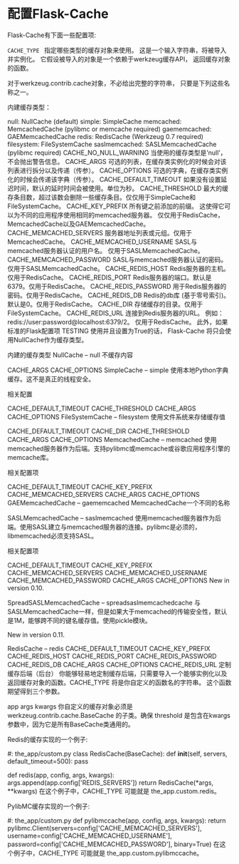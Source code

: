 配置Flask-Cache
==============

Flask-Cache有下面一些配置项:

`CACHE_TYPE	`
指定哪些类型的缓存对象来使用。 这是一个输入字符串，将被导入并实例化。 它假设被导入的对象是一个依赖于werkzeug缓存API， 返回缓存对象的函数。

对于werkzeug.contrib.cache对象，不必给出完整的字符串， 只要是下列这些名称之一。

内建缓存类型：

null: NullCache (default)
simple: SimpleCache
memcached: MemcachedCache (pylibmc or memcache required)
gaememcached: GAEMemcachedCache
redis: RedisCache (Werkzeug 0.7 required)
filesystem: FileSystemCache
saslmemcached: SASLMemcachedCache (pylibmc required)
CACHE_NO_NULL_WARNING	当使用的缓存类型是’null’，不会抛出警告信息。
CACHE_ARGS	可选的列表，在缓存类实例化的时候会对该列表进行拆分以及传递（传参）。
CACHE_OPTIONS	可选的字典，在缓存类实例化的时候会传递该字典（传参）。
CACHE_DEFAULT_TIMEOUT	如果没有设置延迟时间，默认的延时时间会被使用。单位为秒。
CACHE_THRESHOLD	最大的缓存条目数，超过该数会删除一些缓存条目。仅仅用于SimpleCache和 FileSystemCache。
CACHE_KEY_PREFIX	所有键之前添加的前缀。 这使得它可以为不同的应用程序使用相同的memcached服务器。 仅仅用于RedisCache，MemcachedCache以及GAEMemcachedCache。
CACHE_MEMCACHED_SERVERS	服务器地址列表或元组。仅用于MemcachedCache。
CACHE_MEMCACHED_USERNAME	SASL与memcached服务器认证的用户名。 仅用于SASLMemcachedCache。
CACHE_MEMCACHED_PASSWORD	SASL与memcached服务器认证的密码。 仅用于SASLMemcachedCache。
CACHE_REDIS_HOST	Redis服务器的主机。仅用于RedisCache。
CACHE_REDIS_PORT	Redis服务器的端口。默认是6379。仅用于RedisCache。
CACHE_REDIS_PASSWORD	用于Redis服务器的密码。仅用于RedisCache。
CACHE_REDIS_DB	Redis的db库 (基于零号索引)。默认是0。仅用于RedisCache。
CACHE_DIR	存储缓存的目录。仅用于FileSystemCache。
CACHE_REDIS_URL	连接到Redis服务器的URL。 例如：redis://user:password@localhost:6379/2。 仅用于RedisCache。
此外，如果标准的Flask配置项 TESTING 使用并且设置为True的话， Flask-Cache 将只会使用NullCache作为缓存类型。

内建的缓存类型
NullCache – null
不缓存内容

CACHE_ARGS
CACHE_OPTIONS
SimpleCache – simple
使用本地Python字典缓存。这不是真正的线程安全。

相关配置

CACHE_DEFAULT_TIMEOUT
CACHE_THRESHOLD
CACHE_ARGS
CACHE_OPTIONS
FileSystemCache – filesystem
使用文件系统来存储缓存值

CACHE_DEFAULT_TIMEOUT
CACHE_DIR
CACHE_THRESHOLD
CACHE_ARGS
CACHE_OPTIONS
MemcachedCache – memcached
使用memcached服务器作为后端。支持pylibmc或memcache或谷歌应用程序引擎的memcache库。

相关配置项

CACHE_DEFAULT_TIMEOUT
CACHE_KEY_PREFIX
CACHE_MEMCACHED_SERVERS
CACHE_ARGS
CACHE_OPTIONS
GAEMemcachedCache – gaememcached
MemcachedCache一个不同的名称

SASLMemcachedCache – saslmemcached
使用memcached服务器作为后端。使用SASL建立与memcached服务器的连接。pylibmc是必须的，libmemcached必须支持SASL。

相关配置项

CACHE_DEFAULT_TIMEOUT
CACHE_KEY_PREFIX
CACHE_MEMCACHED_SERVERS
CACHE_MEMCACHED_USERNAME
CACHE_MEMCACHED_PASSWORD
CACHE_ARGS
CACHE_OPTIONS
New in version 0.10.

SpreadSASLMemcachedCache – spreadsaslmemcachedcache
与SASLMemcachedCache一样，但是如果大于memcached的传输安全性，默认是1M，能够跨不同的键名缓存值。使用pickle模块。

New in version 0.11.

RedisCache – redis
CACHE_DEFAULT_TIMEOUT
CACHE_KEY_PREFIX
CACHE_REDIS_HOST
CACHE_REDIS_PORT
CACHE_REDIS_PASSWORD
CACHE_REDIS_DB
CACHE_ARGS
CACHE_OPTIONS
CACHE_REDIS_URL
定制缓存后端（后台）
你能够轻易地定制缓存后端，只需要导入一个能够实例化以及返回缓存对象的函数。CACHE_TYPE 将是你自定义的函数名的字符串。 这个函数期望得到三个参数。

app
args
kwargs
你自定义的缓存对象必须是 werkzeug.contrib.cache.BaseCache 的子类。确保 threshold 是包含在kwargs参数中，因为它是所有BaseCache类通用的。

Redis的缓存实现的一个例子:

#: the_app/custom.py
class RedisCache(BaseCache):
    def __init__(self, servers, default_timeout=500):
        pass

def redis(app, config, args, kwargs):
   args.append(app.config['REDIS_SERVERS'])
   return RedisCache(*args, **kwargs)
在这个例子中，CACHE_TYPE 可能就是 the_app.custom.redis。

PylibMC缓存实现的一个例子:

#: the_app/custom.py
def pylibmccache(app, config, args, kwargs):
    return pylibmc.Client(servers=config['CACHE_MEMCACHED_SERVERS'],
                          username=config['CACHE_MEMCACHED_USERNAME'],
                          password=config['CACHE_MEMCACHED_PASSWORD'],
                          binary=True)
在这个例子中，CACHE_TYPE 可能就是 the_app.custom.pylibmccache。

